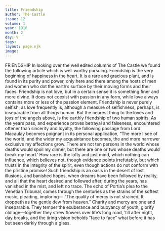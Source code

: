 ```yaml
---
title: Friendship
author: The Castle
issue: 12
volume: 1
year: 1916
month: 2
day: V
tags:
layout: page.njk
image:
---
```

FRIENDSHIP    In looking over the well edited columns of The Castle we found the following article which is well worthy pursuing.       Friendship is the very beginning of happiness in the heart. It is a rare and gracious plant, and is found in its purity and power, only here and there among the hosts of men and women who dot the earth’s surface by their moving forms and their faces. Friendship is not love, but in a certain sense it is something finer and more divine. It does not coexist with passion in any form, while love always contains more or less of the passion element. Friendship is never purely selfish, as love frequently is, although a measure of selfishness, perhaps, is inseparable from all things human. But the nearest thing to the loves and joys of the angels above, is the earthly friendship of two human spirits.       As the years pass, and experience proves betrayal and falseness, encountered oftener than sincerity and loyalty, the following passage from Lord Macaulay becomes poignant in its personal application, “The more I see of the world, and the wider my acquaintance becomes, the and more narrower exclusive my affections grow. There are not ten persons in the world whose deaths would spoil my dinner, but there are one or two whose deaths would break my heart.’ How rare is the lofty and just mind, which nothing can influence, which believes not, though evidence points irrefutably, but which trusts in the integrity of the spirit, even though actions do not conform with the pristine promise! Such friendship is an oasis in the desert of lost illusions, and banished hopes, when dreams have been followed by reality, and all that the heart desired and followed after, during the years, has vanished in the mist, and left no trace. The echo of Portia’s plea to the Venetian Tribunal, comes through the centuries as the strains of the softest music, pleading, imploring—      “The quality of mercy is not strained,    It droppeth as the gentle dew from heaven.”       Charity and mercy are one and inseparable. They temper the exuberance and buoyancy of youth, glorify old age—together they strew flowers over life’s long road, ’till after night, day breaks, and the tiring vision beholds “face to face” what before it has but seen darkly through a glass.


